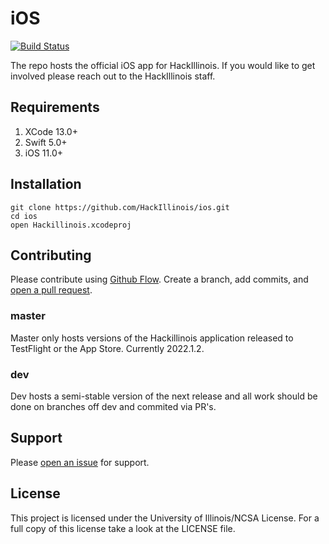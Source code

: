# iOS
[![Build Status](https://github.com/hackillinois/api/workflows/CI/badge.svg)](https://github.com/HackIllinois/iOS/actions)  

The repo hosts the official iOS app for HackIllinois. If you would like to get involved please reach out to the HackIllinois staff.

## Requirements
1. XCode 13.0+
2. Swift 5.0+
3. iOS 11.0+

## Installation #

``` shell
git clone https://github.com/HackIllinois/ios.git
cd ios
open Hackillinois.xcodeproj
```

## Contributing
Please contribute using [Github Flow](https://guides.github.com/introduction/flow/). Create a branch, add commits, and [open a pull request](https://github.com/HackIllinois/ios/compare/).

### master
Master only hosts versions of the Hackillinois application released to TestFlight or the App Store. Currently 2022.1.2.

### dev
Dev hosts a semi-stable version of the next release and all work should be done on branches off dev and commited via PR's.

## Support
Please [open an issue](https://github.com/HackIllinois/ios/issues/new) for support.

## License
This project is licensed under the University of Illinois/NCSA License. For a full copy of this license take a look at the LICENSE file.
